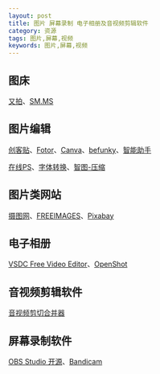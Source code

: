 ```yaml
---
layout: post
title: 图片 屏幕录制 电子相册及音视频剪辑软件
category: 资源
tags: 图片,屏幕,视频
keywords: 图片,屏幕,视频
---
```


## 图床

[又拍](http://x.yupoo.com/photos/bztd/albums)、[SM.MS](https://sm.ms)

## 图片编辑

[创客贴](https://www.chuangkit.com/index.html)、[Fotor](http://www.fotor.com/cn/)、[Canva](https://www.canva.com)、[befunky](https://www.befunky.com)、[智能助手](http://www.arkie.cn/)

[在线PS](http://www.uupoop.com)、[字体转换](http://www.diyiziti.com)、[智图-压缩](http://zhitu.isux.us)

## 图片类网站

[摄图网](http://699pic.com)、[FREEIMAGES](http://cn.freeimages.com)、[Pixabay](https://pixabay.com)

## 电子相册

[VSDC Free Video Editor](http://www.videosoftdev.com/free-video-editor/download)、[OpenShot](http://www.openshot.org/)

## 音视频剪辑软件

[音视频剪切合并器](http://www.yyzsoft.com/index.html)

## 屏幕录制软件

[OBS Studio 开源](http://www.obsapp.net/)、[Bandicam](http://www.bandicam.com/cn/)


